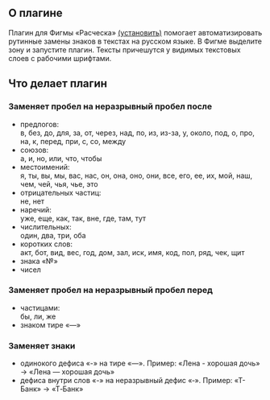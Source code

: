 ## О плагине
Плагин для Фигмы «Расческа» [(установить)](https://www.figma.com/community/plugin/1208197848976092561) помогает автоматизировать рутинные замены знаков в текстах на русском языке. В Фигме выделите зону и запустите плагин. Тексты причешутся у видимых текстовых слоев с рабочими шрифтами.

## Что делает плагин
### Заменяет пробел на неразрывный пробел после
- предлогов:<br>в, без, до, для, за, от, через, над, по, из, из-за, у, около, под, о, про, на, к, перед, при, с, со, между
- союзов:<br>а, и, но, или, что, чтобы
- местоимений:<br>я, ты, вы, мы, вас, нас, он, она, оно, они, все, его, ее, их, мой, наш, чем, чей, чья, чье, это
- отрицательных частиц:<br>не, нет
- наречий:<br>уже, еще, как, так, вне, где, там, тут
- числительных:<br>один, два, три, оба
- коротких слов:<br>акт, бот, вид, вес, год, дом, зал, иск, имя, код, пол, ряд, чек, щит
- знака «№»
- чисел

### Заменяет пробел на неразрывный пробел перед
- частицами:<br>бы, ли, же
- знаком тире «—»

### Заменяет знаки
- одинокого дефиса «-» на тире «—». Пример: «Лена - хорошая дочь» -> «Лена — хорошая дочь»
- дефиса внутри слов «-» на неразрывный дефис «‑». Пример: «Т-Банк» -> «Т‑Банк»